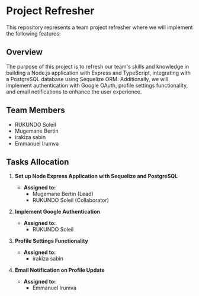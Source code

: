 # Project Refresher

This repository represents a team project refresher where we will implement the following features:

## Overview

The purpose of this project is to refresh our team's skills and knowledge in building a Node.js application with Express and TypeScript, integrating with a PostgreSQL database using Sequelize ORM. Additionally, we will implement authentication with Google OAuth, profile settings functionality, and email notifications to enhance the user experience.

## Team Members

- RUKUNDO Soleil
- Mugemane Bertin
- irakiza sabin
- Emmanuel Irumva

## Tasks Allocation

1. **Set up Node Express Application with Sequelize and PostgreSQL**

   - **Assigned to:**
     - Mugemane Bertin (Lead)
     - RUKUNDO Soleil (Collaborator)

2. **Implement Google Authentication**

   - **Assigned to:**
     - RUKUNDO Soleil

3. **Profile Settings Functionality**

   - **Assigned to:**
     - irakiza sabin

4. **Email Notification on Profile Update**
   - **Assigned to:**
     - Emmanuel Irumva
